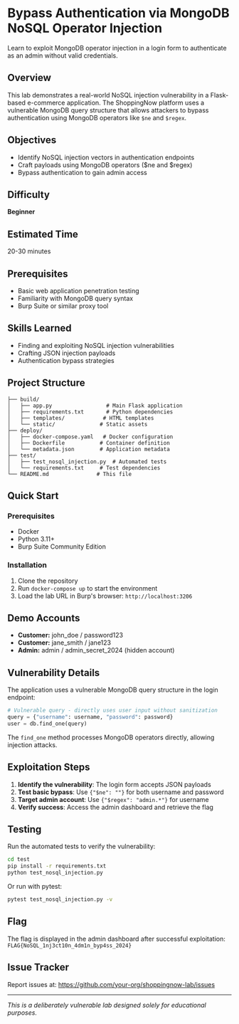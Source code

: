 # Bypass Authentication via MongoDB NoSQL Operator Injection

Learn to exploit MongoDB operator injection in a login form to authenticate as an admin without valid credentials.

## Overview

This lab demonstrates a real-world NoSQL injection vulnerability in a Flask-based e-commerce application. The ShoppingNow platform uses a vulnerable MongoDB query structure that allows attackers to bypass authentication using MongoDB operators like `$ne` and `$regex`.

## Objectives

- Identify NoSQL injection vectors in authentication endpoints
- Craft payloads using MongoDB operators ($ne and $regex)
- Bypass authentication to gain admin access

## Difficulty

**Beginner**

## Estimated Time

20-30 minutes

## Prerequisites

- Basic web application penetration testing
- Familiarity with MongoDB query syntax
- Burp Suite or similar proxy tool

## Skills Learned

- Finding and exploiting NoSQL injection vulnerabilities
- Crafting JSON injection payloads
- Authentication bypass strategies

## Project Structure

```
├── build/
│   ├── app.py                 # Main Flask application
│   ├── requirements.txt       # Python dependencies
│   ├── templates/            # HTML templates
│   └── static/              # Static assets
├── deploy/
│   ├── docker-compose.yaml   # Docker configuration
│   ├── Dockerfile           # Container definition
│   └── metadata.json        # Application metadata
├── test/
│   ├── test_nosql_injection.py  # Automated tests
│   └── requirements.txt     # Test dependencies
└── README.md               # This file
```

## Quick Start

### Prerequisites
- Docker
- Python 3.11+
- Burp Suite Community Edition

### Installation
1. Clone the repository
2. Run `docker-compose up` to start the environment
3. Load the lab URL in Burp's browser: `http://localhost:3206`

## Demo Accounts

- **Customer:** john_doe / password123
- **Customer:** jane_smith / jane123
- **Admin:** admin / admin_secret_2024 (hidden account)

## Vulnerability Details

The application uses a vulnerable MongoDB query structure in the login endpoint:

```python
# Vulnerable query - directly uses user input without sanitization
query = {"username": username, "password": password}
user = db.find_one(query)
```

The `find_one` method processes MongoDB operators directly, allowing injection attacks.

## Exploitation Steps

1. **Identify the vulnerability**: The login form accepts JSON payloads
2. **Test basic bypass**: Use `{"$ne": ""}` for both username and password
3. **Target admin account**: Use `{"$regex": "admin.*"}` for username
4. **Verify success**: Access the admin dashboard and retrieve the flag

## Testing

Run the automated tests to verify the vulnerability:

```bash
cd test
pip install -r requirements.txt
python test_nosql_injection.py
```

Or run with pytest:

```bash
pytest test_nosql_injection.py -v
```

## Flag

The flag is displayed in the admin dashboard after successful exploitation:
`FLAG{NoSQL_1nj3ct10n_4dm1n_byp4ss_2024}`

## Issue Tracker

Report issues at: https://github.com/your-org/shoppingnow-lab/issues

---

*This is a deliberately vulnerable lab designed solely for educational purposes.* 